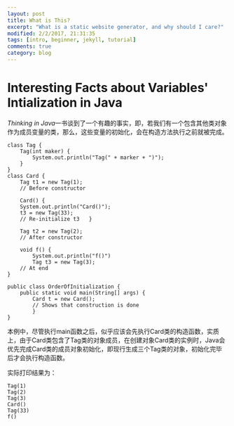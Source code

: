 ```yaml
---
layout: post
title: What is This?
excerpt: "What is a static website generator, and why should I care?"
modified: 2/2/2017, 21:31:35
tags: [intro, beginner, jekyll, tutorial]
comments: true
category: blog
---
```

# Interesting Facts about Variables' Intialization in Java

*Thinking in Java*一书谈到了一个有趣的事实，即，若我们有一个包含其他类对象作为成员变量的类，那么，这些变量的初始化，会在构造方法执行之前就被完成。

```
class Tag {
	Tag(int maker) {
    	System.out.println("Tag(" + marker + ")"); 
    }
}
class Card {
	Tag t1 = new Tag(1);
    // Before constructor

    Card() {
    System.out.println("Card()");
    t3 = new Tag(33);
    // Re-initialize t3   }

    Tag t2 = new Tag(2);
    // After constructor

    void f() {
    	System.out.println("f()")
    	Tag t3 = new Tag(3);
    // At end
}

public class OrderOfInitialization {
	public static void main(String[] args) {
    	Card t = new Card();
        // Shows that construction is done
        }
}
```

本例中，尽管执行main函数之后，似乎应该会先执行Card类的构造函数，实质上，由于Card类包含了Tag类的对象成员，在创建对象Card类的实例时，Java会优先完成Card类的成员对象初始化，即现行生成三个Tag类的对象，初始化完毕后才会执行构造函数。

实际打印结果为：
```
Tag(1)
Tag(2)
Tag(3)
Card()
Tag(33)
f()
```
